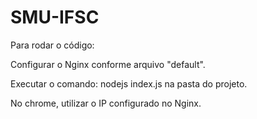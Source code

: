 # SMU-IFSC

Para rodar o código:

Configurar o Nginx conforme arquivo "default".

Executar o comando: nodejs index.js na pasta do projeto.

No chrome, utilizar o IP configurado no Nginx.
